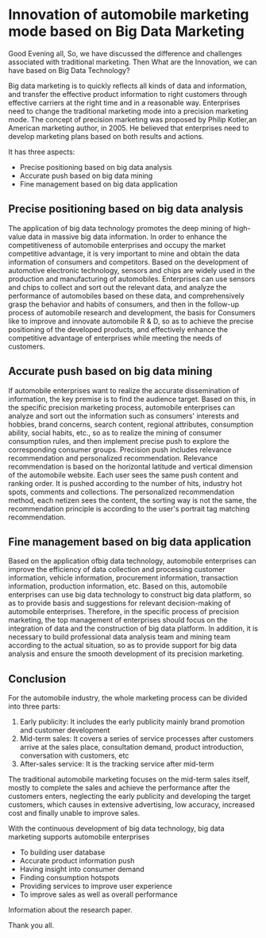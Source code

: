 # Innovation of automobile marketing mode based on Big Data Marketing
Good Evening all,
So, we have discussed the difference and challenges associated with traditional marketing.
Then 
What are the Innovation, we can have based on Big Data Technology?

Big data marketing is to quickly reflects all kinds of data and information, and transfer the effective 
product information to right customers through effective carriers at the right time and in a reasonable way. 
Enterprises need to change the traditional marketing mode into a precision marketing mode.
The concept of precision marketing was proposed by Philip Kotler,an American marketing author, in 2005.
He believed that enterprises need to develop marketing plans based on both results and actions. 

It has three aspects:
- Precise positioning based on big data analysis
- Accurate push based on big data mining
- Fine management based on big data application

## Precise positioning based on big data analysis
The application of big data technology promotes the deep mining of high-value data in massive
big data information. In order to enhance the competitiveness of automobile enterprises and occupy
the market competitive advantage, it is very important to mine and obtain the data information of 
consumers and competitors. Based on the development of automotive electronic technology,
sensors and chips are widely used in the production and manufacturing of automobiles. 
Enterprises can use sensors and chips to collect and sort out the relevant data, and analyze the 
performance of automobiles based on these data, and comprehensively grasp the behavior and 
habits of consumers, and then in the follow-up process of automobile research and development,
the basis for Consumers like to improve and innovate automobile R & D, so as to achieve the 
precise positioning of the developed products, and effectively enhance the competitive advantage of 
enterprises while meeting the needs of customers.

## Accurate push based on big data mining
If automobile enterprises want to realize the accurate dissemination of information, 
the key premise is to find the audience target. Based on this, in the specific precision 
marketing process, automobile enterprises can analyze and sort out the information 
such as consumers' interests and hobbies, brand concerns, search content, regional attributes, 
consumption ability, social habits, etc., so as to realize the mining of consumer consumption 
rules, and then implement precise push to explore the corresponding consumer groups. 
Precision push includes relevance recommendation and personalized recommendation.
Relevance recommendation is based on the horizontal latitude and vertical dimension of the 
automobile website. Each user sees the same push content and ranking order. It is pushed 
according to the number of hits, industry hot spots, comments and collections. The personalized 
recommendation method, each netizen sees the content, the sorting way is not the same, 
the recommendation principle is according to the user's portrait tag matching recommendation.

## Fine management based on big data application
Based on the application ofbig data technology, automobile enterprises can improve the efficiency
of data collection and processing customer information, vehicle information, procurement information,
transaction information, production information, etc. Based on this, automobile enterprises can use 
big data technology to construct big data platform, so as to provide basis and suggestions for relevant
decision-making of automobile enterprises. Therefore, in the specific process of precision marketing,
the top management of enterprises should focus on the integration of data and the construction 
of big data platform. In addition, it is necessary to build professional data analysis team and mining 
team according to the actual situation, so as to provide support for big data analysis and ensure the 
smooth development of its precision marketing.

## Conclusion
For the automobile industry, the whole marketing process can be divided into three parts: 
1) Early publicity: It includes the early publicity mainly brand promotion and customer development
2) Mid-term sales: It covers a series of service processes after customers arrive at the sales place, consultation demand, product introduction, conversation with customers, etc
3) After-sales service: It is the tracking service after mid-term

The traditional automobile marketing focuses on the mid-term sales itself, mostly to complete the sales and 
achieve the performance after the customers enters, neglecting the early publicity and developing the target customers, 
which causes in extensive advertising, low accuracy, increased cost and finally unable to improve sales.

With the continuous development of big data technology, big data marketing supports automobile enterprises
- To building user database
- Accurate product information push
- Having insight into consumer demand
- Finding consumption hotspots
- Providing services to improve user experience
- To improve sales as well as overall performance

Information about the research paper.

Thank you all.
